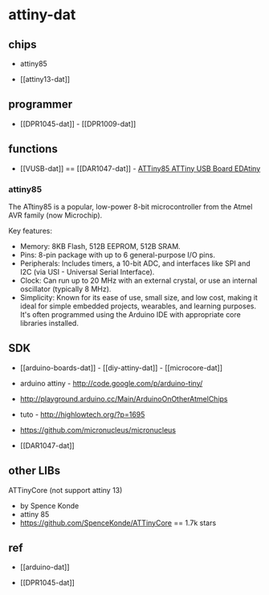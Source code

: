 
# attiny-dat 

## chips 

- attiny85

- [[attiny13-dat]]



## programmer 

- [[DPR1045-dat]] - [[DPR1009-dat]]

## functions 

- [[VUSB-dat]] == [[DAR1047-dat]] - [ATTiny85 ATTiny USB Board EDAtiny](https://www.electrodragon.com/product/attiny85-mini-dev-board-lilytiny-digispark-edatiny/)


### attiny85

The ATtiny85 is a popular, low-power 8-bit microcontroller from the Atmel AVR family (now Microchip).

Key features:

- Memory: 8KB Flash, 512B EEPROM, 512B SRAM.
- Pins: 8-pin package with up to 6 general-purpose I/O pins.
- Peripherals: Includes timers, a 10-bit ADC, and interfaces like SPI and I2C (via USI - Universal Serial Interface).
- Clock: Can run up to 20 MHz with an external crystal, or use an internal oscillator (typically 8 MHz).
- Simplicity: Known for its ease of use, small size, and low cost, making it ideal for simple embedded projects, wearables, and learning purposes. It's often programmed using the Arduino IDE with appropriate core libraries installed.



## SDK

- [[arduino-boards-dat]] - [[diy-attiny-dat]] - [[microcore-dat]]


- arduino attiny - http://code.google.com/p/arduino-tiny/

- http://playground.arduino.cc/Main/ArduinoOnOtherAtmelChips

- tuto - http://highlowtech.org/?p=1695

- https://github.com/micronucleus/micronucleus

- [[DAR1047-dat]]



## other LIBs 

ATTinyCore (not support attiny 13)
- by Spence Konde
- attiny 85
- https://github.com/SpenceKonde/ATTinyCore == 1.7k stars



## ref

- [[arduino-dat]]

- [[DPR1045-dat]]